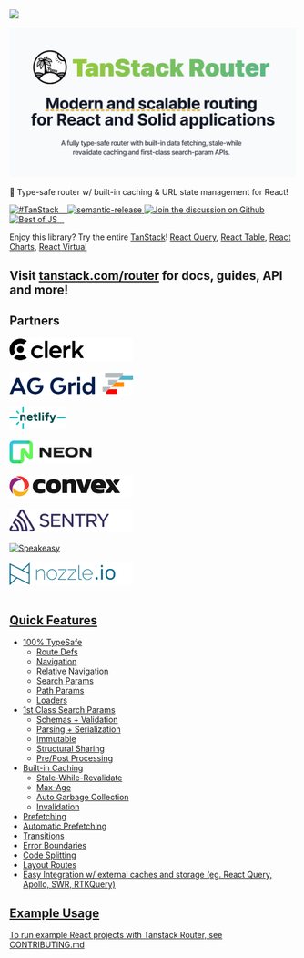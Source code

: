 <img src="https://static.scarf.sh/a.png?x-pxid=d988eb79-b0fc-4a2b-8514-6a1ab932d188" />

![TanStack Router Header](https://github.com/tanstack/router/raw/main/media/header.png)

🤖 Type-safe router w/ built-in caching & URL state management for React!

<a href="https://twitter.com/intent/tweet?button_hashtag=TanStack" target="\_parent">
  <img alt="#TanStack" src="https://img.shields.io/twitter/url?color=%2308a0e9&label=%23TanStack&style=social&url=https%3A%2F%2Ftwitter.com%2Fintent%2Ftweet%3Fbutton_hashtag%3DTanStack">
</a><a href="https://discord.com/invite/WrRKjPJ" target="\_parent">
  <img alt="" src="https://img.shields.io/badge/Discord-TanStack-%235865F2" />
</a><a href="https://npmjs.com/package/@tanstack/react-router" target="\_parent">
  <img alt="" src="https://img.shields.io/npm/dm/@tanstack/react-router.svg" />
</a><a href="https://bundlephobia.com/result?p=@tanstack/react-router" target="\_parent">
  <img alt="" src="https://badgen.net/bundlephobia/minzip/@tanstack/react-router" />
</a><a href="#badge">
    <img alt="semantic-release" src="https://img.shields.io/badge/%20%20%F0%9F%93%A6%F0%9F%9A%80-semantic--release-e10079.svg">
  </a><a href="https://github.com/tanstack/router/discussions">
  <img alt="Join the discussion on Github" src="https://img.shields.io/badge/Github%20Discussions%20%26%20Support-Chat%20now!-blue" />
</a><a href="https://bestofjs.org/projects/router"><img alt="Best of JS" src="https://img.shields.io/endpoint?url=https://bestofjs-serverless.now.sh/api/project-badge?fullName=tanstack%2Frouter%26since=daily" /></a><a href="https://github.com/tanstack/router" target="\_parent">
  <img alt="" src="https://img.shields.io/github/stars/tanstack/router.svg?style=social&label=Star" />
</a><a href="https://twitter.com/tan_stack" target="\_parent">
  <img alt="" src="https://img.shields.io/twitter/follow/tan_stack.svg?style=social&label=Follow @TanStack" />
</a><a href="https://twitter.com/tannerlinsley" target="\_parent">
  <img alt="" src="https://img.shields.io/twitter/follow/tannerlinsley.svg?style=social&label=Follow @TannerLinsley" />
</a>

Enjoy this library? Try the entire [TanStack](https://tanstack.com)! [React Query](https://github.com/tannerlinsley/react-query), [React Table](https://github.com/tanstack/react-table), [React Charts](https://github.com/tannerlinsley/react-charts), [React Virtual](https://github.com/tannerlinsley/react-virtual)

## Visit [tanstack.com/router](https://tanstack.com/router) for docs, guides, API and more!

## Partners

<div><a href="https://go.clerk.com/wOwHtuJ">
  <img alt="Clerk" src="https://raw.githubusercontent.com/tannerlinsley/files/master/partners/clerk.svg" height="40"
</a></div><br />
<div><a href="https://ag-grid.com/react-data-grid/?utm_source=reacttable&utm_campaign=githubreacttable">
  <img alt="AG Grid" src="https://raw.githubusercontent.com/tannerlinsley/files/master/partners/ag-grid.svg" height="40"
</a></div><br />
<div><a href="https://netlify.com?utm_source=tanstack">
  <img alt="Netlify" src="https://raw.githubusercontent.com/tannerlinsley/files/master/partners/netlify.svg" height="40"
</a></div><br />
<div><a href="https://neon.tech?utm_source=tanstack">
  <img alt="Neon" src="https://raw.githubusercontent.com/tannerlinsley/files/master/partners/neon.svg" height="40"
</a></div><br />
<div><a href="https://convex.dev?utm_source=tanstack">
  <img alt="Convex" src="https://raw.githubusercontent.com/tannerlinsley/files/master/partners/convex.svg" height="40"
</a></div><br />
<div><a href="https://sentry.io?utm_source=tanstack">
  <img alt="Sentry" src="https://raw.githubusercontent.com/tannerlinsley/files/master/partners/sentry.svg" height="40"
</a></div><br />
<div><a href="https://speakeasy.com/?utm_source=tanstack&utm_campaign=tanstack">
  <img alt="Speakeasy" src="https://raw.githubusercontent.com/tannerlinsley/files/master/partners/speakeasy.svg" height="40"
</a></div><br />
<div><a href="https://nozzle.io/?utm_source=tanstack&utm_campaign=tanstack">
  <img alt="Nozzle.io" src="https://raw.githubusercontent.com/tannerlinsley/files/master/partners/nozzle.svg" height="40"
</a></div><br />

## Quick Features

- 100% TypeSafe
  - Route Defs
  - Navigation
  - Relative Navigation
  - Search Params
  - Path Params
  - Loaders
- 1st Class Search Params
  - Schemas + Validation
  - Parsing + Serialization
  - Immutable
  - Structural Sharing
  - Pre/Post Processing
- Built-in Caching
  - Stale-While-Revalidate
  - Max-Age
  - Auto Garbage Collection
  - Invalidation
- Prefetching
- Automatic Prefetching
- Transitions
- Error Boundaries
- Code Splitting
- Layout Routes
- Easy Integration w/ external caches and storage (eg. React Query, Apollo, SWR, RTKQuery)

## Example Usage

To run example React projects with Tanstack Router, see [CONTRIBUTING.md](./CONTRIBUTING.md)

<!-- Use the force, Luke!! -->
